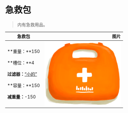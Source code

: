 # 急救包  
> 内有急救用品。  
  
  急救包  |   图片   
 ----  |  ----:   
 **重量：**150<br><br>**槽位：**4<br><br>**过滤器：**[“小的”](tag_Tiny.md)<br><br>**容量：**150<br><br>**减重量：**-150  |  <img decoding="async" src="Sprite/FirstAidKit.png" href="a.md" style="max-width:300px;max-height:300px;">   
  
